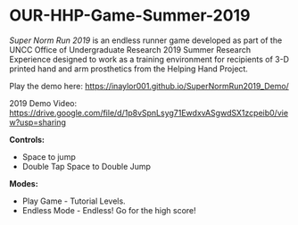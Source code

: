 # OUR-HHP-Game-Summer-2019

*Super Norm Run 2019* is an endless runner game developed as part of the UNCC Office of Undergraduate Research 2019 Summer Research Experience 
designed to work as a training environment for recipients of 3-D printed hand and arm prosthetics from the Helping Hand Project. 

Play the demo here: https://inaylor001.github.io/SuperNormRun2019_Demo/

2019 Demo Video: https://drive.google.com/file/d/1p8vSpnLsyg71EwdxvASgwdSX1zcpeib0/view?usp=sharing

**Controls:** 
- Space to jump
- Double Tap Space to Double Jump

**Modes:**
- Play Game - Tutorial Levels.
- Endless Mode - Endless! Go for the high score!
